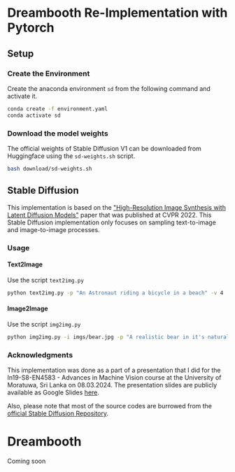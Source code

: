 # Dreambooth Re-Implementation with Pytorch

## Setup

### Create the Environment

Create the anaconda environment `sd` from the following command and activate it.

```bash
conda create -f environment.yaml
conda activate sd
```

### Download the model weights

The official weights of Stable Diffusion V1 can be downloaded from Huggingface using the `sd-weights.sh` script.

```bash
bash download/sd-weights.sh
```

## Stable Diffusion

This implementation is based on the ["High-Resolution Image Synthesis with Latent Diffusion Models"](https://arxiv.org/abs/2112.10752) paper that was published at CVPR 2022. This Stable Diffusion implementation only focuses on sampling text-to-image and image-to-image processes.

### Usage

#### Text2Image

Use the script `text2img.py`

```bash
python text2img.py -p "An Astronaut riding a bicycle in a beach" -v 4
```

#### Image2Image

Use the script `img2img.py`

```bash
python img2img.py -i imgs/bear.jpg -p "A realistic bear in it's natural habitat under the moon light. Cinematic lighting" -v 4
```

### Acknowledgments

This implementation was done as a part of a presentation that I did for the In19-S8-EN4583 - Advances in Machine Vision course at the University of Moratuwa, Sri Lanka on 08.03.2024. The presentation slides are publicly available as Google Slides [here](https://docs.google.com/presentation/d/1RrTQyCvUV6plWNxye6esFkVPys1SLfNfby9kjFkx8fQ/edit?usp=sharing).

Also, please note that most of the source codes are burrowed from the [official Stable Diffusion Repository](https://github.com/CompVis/stable-diffusion).

# Dreambooth

Coming soon

